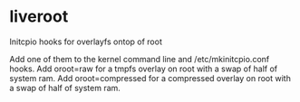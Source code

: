 # liveroot
Initcpio hooks for overlayfs ontop of root

Add one of them to the kernel command line and /etc/mkinitcpio.conf hooks.
Add oroot=raw for a tmpfs overlay on root with a swap of half of system ram.
Add oroot=compressed for a compressed overlay on root with a swap of half of system ram.